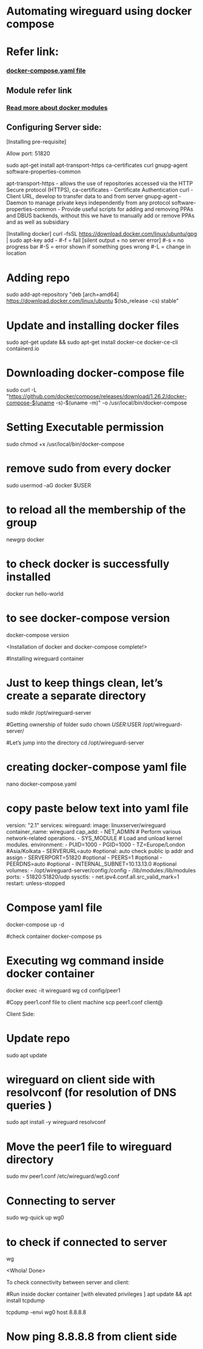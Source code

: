 # Automating wireguard using docker compose

# Refer link:

### [docker-compose.yaml file](https://hub.docker.com/r/linuxserver/wireguard)

## Module refer link
### [Read more about docker modules](https://docs.docker.com/engine/reference/run/)


## Configuring Server side:
[Installing pre-requisite]

Allow port: 51820

sudo apt-get install apt-transport-https ca-certificates curl gnupg-agent software-properties-common


apt-transport-https	-  allows the use of repositories accessed via the HTTP Secure protocol (HTTPS),
ca-certificates		- Certificate Authentication
curl			- Client URL, develop to transfer data to and from server
gnupg-agent		- Daemon to manage private keys independently from any protocol
software-properties-common 	- Provide useful scripts for adding and removing PPAs and DBUS backends, without this we have to manually add or remove PPAs and as well as subsidiary

[Installing docker]
curl -fsSL https://download.docker.com/linux/ubuntu/gpg | sudo apt-key add -
#-f = fail [silent output + no server error]	#-s = no progress bar
#-S = error shown if something goes wrong
#-L = change in location
# Adding repo
sudo add-apt-repository "deb [arch=amd64] https://download.docker.com/linux/ubuntu $(lsb_release -cs) stable"

# Update and installing docker files
sudo apt-get update && sudo apt-get install docker-ce docker-ce-cli containerd.io

# Downloading docker-compose file
sudo curl -L "https://github.com/docker/compose/releases/download/1.26.2/docker-compose-$(uname -s)-$(uname -m)" -o /usr/local/bin/docker-compose

# Setting Executable permission
sudo chmod +x /usr/local/bin/docker-compose


# remove sudo from every docker
sudo usermod -aG docker $USER

# to reload all the membership of the group
newgrp docker

# to check docker is successfully installed
docker run hello-world

# to see docker-compose version
docker-compose version

<Installation of docker and docker-compose complete!>


#Installing wireguard container

# Just to keep things clean, let’s create a separate directory
sudo mkdir /opt/wireguard-server

#Getting ownership of folder
sudo chown $USER:$USER /opt/wireguard-server/

#Let’s jump into the directory
cd /opt/wireguard-server

# creating docker-compose yaml file
nano docker-compose.yaml
# copy paste below text into yaml file
version: "2.1"
services:
  wireguard:
    image: linuxserver/wireguard
    container_name: wireguard
    cap_add:
      - NET_ADMIN 	# Perform various network-related operations.
      - SYS_MODULE	# Load and unload kernel modules.
    environment:
      - PUID=1000
      - PGID=1000
      - TZ=Europe/London		#Asia/Kolkata
      - SERVERURL=auto  #optional: auto check public ip addr and assign
      - SERVERPORT=51820 #optional
      - PEERS=1 #optional
      - PEERDNS=auto #optional
      - INTERNAL_SUBNET=10.13.13.0 #optional
    volumes:
      - /opt/wireguard-server/config:/config
      - /lib/modules:/lib/modules
    ports:
      - 51820:51820/udp
    sysctls:
      - net.ipv4.conf.all.src_valid_mark=1
    restart: unless-stopped


# Compose yaml file
docker-compose up -d

#check container
docker-compose ps

# Executing wg command inside docker container
docker exec -it wireguard wg
cd config/peer1

#Copy peer1.conf file to client machine
scp peer1.conf client@<IP>



Client Side:

# Update repo
sudo apt update

# wireguard on client side with resolvconf (for resolution of DNS queries )
sudo apt install -y  wireguard resolvconf

# Move the peer1 file to wireguard directory
sudo mv peer1.conf /etc/wireguard/wg0.conf

# Connecting to server
sudo wg-quick up wg0

# to check if connected to server
wg

<Whola! Done>


To check connectivity between server and client:

#Run inside docker container [with elevated privileges ]
apt update && apt install tcpdump

tcpdump -envi wg0 host 8.8.8.8

# Now ping 8.8.8.8 from client side
